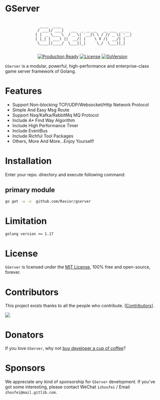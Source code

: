 # GServer
<div align=center>

```golang

   ____  ____                                
  / ___|/ ___|   ___  _ __ __   __ ___  _ __ 
 | |  _ \___ \  / _ \| '__|\ \ / // _ \| '__|
 | |_| | ___) ||  __/| |    \ V /|  __/| |   
  \____||____/  \___||_|     \_/  \___||_|   
                                             

```

[![Production Ready](https://img.shields.io/badge/production-ready-blue.svg)](https://github.com/Ravior/gserver)
[![License](https://img.shields.io/github/license/Ravior/gserver.svg?style=flat)](https://github.com/Ravior/gserver)
[![GoVersion](https://img.shields.io/github/go-mod/go-version/Ravior/gserver)](https://github.com/Ravior/gserver)
</div>

`GServer` is a modular, powerful, high-performance and enterprise-class game server framework of Golang.

# Features
- Support Non-blocking TCP/UDP/Websocket/Http Network Protocol
- Simple And Easy Msg Route
- Support Nsq/Kafka/RabbitMq MQ Protocol
- Include A* Find Way Algorithm
- Include High Performance Timer
- Include EventBus 
- Include Richful Tool Packages
- Others, More And More...Enjoy Yourself!


# Installation
Enter your repo. directory and execute following command:

## primary module
```bash
go get -u -v  github.com/Ravior/gserver
```


# Limitation
```
golang version >= 1.17
```

# License

`GServer` is licensed under the [MIT License](LICENSE), 100% free and open-source, forever.

# Contributors
This project exists thanks to all the people who contribute. [[Contributors](https://github.com/Ravior/gserver/graphs/contributors)].

<a href="https://github.com/Ravior/gserver/graphs/contributors"><img src="https://contributors-img.web.app/image?repo=Ravior/gserver" /></a>

# Donators

If you love `GServer`, why not [buy developer a cup of coffee](https://gitlib.com)?

# Sponsors
We appreciate any kind of sponsorship for `GServer` development. If you've got some interesting, please contact WeChat `izhoufei` / Email `zhoufei@mail.gitlib.com`.



